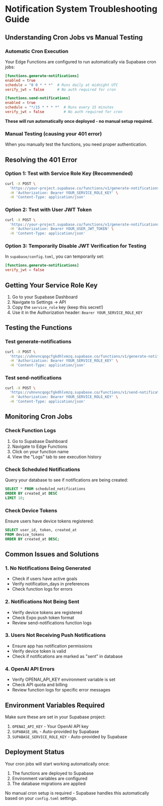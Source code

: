 # Notification System Troubleshooting Guide

## Understanding Cron Jobs vs Manual Testing

### Automatic Cron Execution
Your Edge Functions are configured to run automatically via Supabase cron jobs:

```toml
[functions.generate-notifications]
enabled = true
schedule = "0 0 * * *"  # Runs daily at midnight UTC
verify_jwt = false      # No auth required for cron

[functions.send-notifications]
enabled = true
schedule = "*/15 * * * *"  # Runs every 15 minutes
verify_jwt = false         # No auth required for cron
```

**These will run automatically once deployed - no manual setup required.**

### Manual Testing (causing your 401 error)
When you manually test the functions, you need proper authentication.

## Resolving the 401 Error

### Option 1: Test with Service Role Key (Recommended)
```bash
curl -X POST \
  'https://your-project.supabase.co/functions/v1/generate-notifications' \
  -H 'Authorization: Bearer YOUR_SERVICE_ROLE_KEY' \
  -H 'Content-Type: application/json'
```

### Option 2: Test with User JWT Token
```bash
curl -X POST \
  'https://your-project.supabase.co/functions/v1/generate-notifications' \
  -H 'Authorization: Bearer YOUR_USER_JWT_TOKEN' \
  -H 'Content-Type: application/json'
```

### Option 3: Temporarily Disable JWT Verification for Testing
In `supabase/config.toml`, you can temporarily set:
```toml
[functions.generate-notifications]
verify_jwt = false
```

## Getting Your Service Role Key

1. Go to your Supabase Dashboard
2. Navigate to Settings → API
3. Copy the `service_role` key (keep this secret!)
4. Use it in the Authorization header: `Bearer YOUR_SERVICE_ROLE_KEY`

## Testing the Functions

### Test generate-notifications
```bash
curl -X POST \
  'https://uhnvncqogcfgkdhlvmzq.supabase.co/functions/v1/generate-notifications' \
  -H 'Authorization: Bearer YOUR_SERVICE_ROLE_KEY' \
  -H 'Content-Type: application/json'
```

### Test send-notifications
```bash
curl -X POST \
  'https://uhnvncqogcfgkdhlvmzq.supabase.co/functions/v1/send-notifications' \
  -H 'Authorization: Bearer YOUR_SERVICE_ROLE_KEY' \
  -H 'Content-Type: application/json'
```

## Monitoring Cron Jobs

### Check Function Logs
1. Go to Supabase Dashboard
2. Navigate to Edge Functions
3. Click on your function name
4. View the "Logs" tab to see execution history

### Check Scheduled Notifications
Query your database to see if notifications are being created:
```sql
SELECT * FROM scheduled_notifications 
ORDER BY created_at DESC 
LIMIT 10;
```

### Check Device Tokens
Ensure users have device tokens registered:
```sql
SELECT user_id, token, created_at 
FROM device_tokens 
ORDER BY created_at DESC;
```

## Common Issues and Solutions

### 1. No Notifications Being Generated
- Check if users have active goals
- Verify notification_days in preferences
- Check function logs for errors

### 2. Notifications Not Being Sent
- Verify device tokens are registered
- Check Expo push token format
- Review send-notifications function logs

### 3. Users Not Receiving Push Notifications
- Ensure app has notification permissions
- Verify device token is valid
- Check if notifications are marked as "sent" in database

### 4. OpenAI API Errors
- Verify OPENAI_API_KEY environment variable is set
- Check API quota and billing
- Review function logs for specific error messages

## Environment Variables Required

Make sure these are set in your Supabase project:

1. `OPENAI_API_KEY` - Your OpenAI API key
2. `SUPABASE_URL` - Auto-provided by Supabase
3. `SUPABASE_SERVICE_ROLE_KEY` - Auto-provided by Supabase

## Deployment Status

Your cron jobs will start working automatically once:
1. The functions are deployed to Supabase
2. Environment variables are configured
3. The database migrations are applied

No manual cron setup is required - Supabase handles this automatically based on your `config.toml` settings.